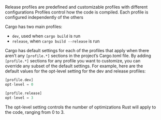 Release profiles are predefined and customizable profiles with different configurations
 Profiles control how the code is compiled.
Each profile is configured independently of the others

Cargo has two main profiles:
- `dev`, used when `cargo build` is run
- `release`, when `cargo build --release` is run

Cargo has default settings for each of the profiles that apply when there 
aren’t any `[profile.*]` sections in the project’s Cargo.toml file. By adding 
`[profile.*]` sections for any profile you want to customize, you can override 
any subset of the default settings. 
For example, here are the default values for the opt-level setting for the dev 
and release profiles:
```rust
[profile.dev]
opt-level = 0

[profile.release]
opt-level = 3
```
The opt-level setting controls the number of optimizations Rust will apply to
the code, ranging from 0 to 3.

